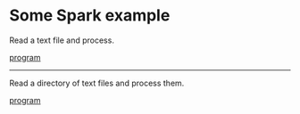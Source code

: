# Some Spark example

Read a text file and process.

[program](./readOneTextFile.py)

***
Read a directory of text files and process them.

[program](./readWholeDirTextFile.py)
